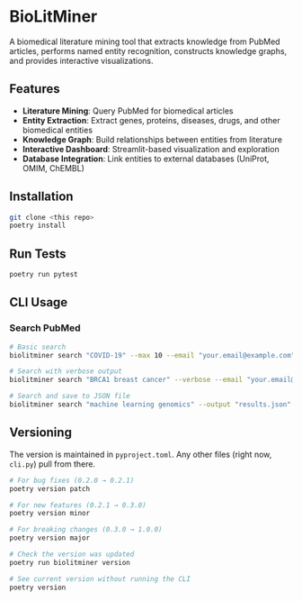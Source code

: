 # BioLitMiner

A biomedical literature mining tool that extracts knowledge from PubMed articles, performs named entity recognition, constructs knowledge graphs, and provides interactive visualizations.

## Features

- **Literature Mining**: Query PubMed for biomedical articles
- **Entity Extraction**: Extract genes, proteins, diseases, drugs, and other biomedical entities
- **Knowledge Graph**: Build relationships between entities from literature
- **Interactive Dashboard**: Streamlit-based visualization and exploration
- **Database Integration**: Link entities to external databases (UniProt, OMIM, ChEMBL)

## Installation

```bash
git clone <this repo>
poetry install
```

## Run Tests

```bash
poetry run pytest
```

## CLI Usage

### Search PubMed
```bash
# Basic search
biolitminer search "COVID-19" --max 10 --email "your.email@example.com"

# Search with verbose output
biolitminer search "BRCA1 breast cancer" --verbose --email "your.email@example.com"

# Search and save to JSON file
biolitminer search "machine learning genomics" --output "results.json" --email "your.email@example.com"
```

## Versioning

The version is maintained in `pyproject.toml`. Any other files (right now, `cli.py`) pull from there.

```bash
# For bug fixes (0.2.0 → 0.2.1)
poetry version patch

# For new features (0.2.1 → 0.3.0)
poetry version minor

# For breaking changes (0.3.0 → 1.0.0)
poetry version major

# Check the version was updated
poetry run biolitminer version

# See current version without running the CLI
poetry version
```
